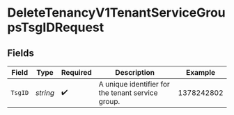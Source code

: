 # DeleteTenancyV1TenantServiceGroupsTsgIDRequest


## Fields

| Field                                              | Type                                               | Required                                           | Description                                        | Example                                            |
| -------------------------------------------------- | -------------------------------------------------- | -------------------------------------------------- | -------------------------------------------------- | -------------------------------------------------- |
| `TsgID`                                            | *string*                                           | :heavy_check_mark:                                 | A unique identifier for the tenant service group.<br/> | 1378242802                                         |